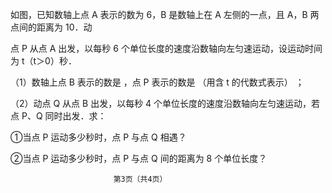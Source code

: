 如图，已知数轴上点 A 表示的数为 6，B 是数轴上在 A 左侧的一点，且 A，B 两点间的距离为 10．动

 点 P 从点 A 出发，以每秒 6 个单位长度的速度沿数轴向左匀速运动，设运动时间为 t（t＞0）秒．

 （1）数轴上点 B 表示的数是        ，点 P 表示的数是        （用含 t 的代数式表示）
                                                      ；

 （2）动点 Q 从点 B 出发，以每秒 4 个单位长度的速度沿数轴向左匀速运动，若点 P、Q 同时出发．求：

 ①当点 P 运动多少秒时，点 P 与点 Q 相遇？

 ②当点 P 运动多少秒时，点 P 与点 Q 间的距离为 8 个单位长度？



                           第3页（共4页）
